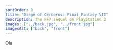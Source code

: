 ```yaml
---
sortOrder: 3
title: "Dirge of Cerberus: Final Fantasy VII"
description: The FF7 sequel on PlayStation 2
images: ["../back.jpg", "../front.jpg"]
imagesAlt: ["back", "front"]
---
```


Ola
